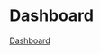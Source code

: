 # Dashboard
[Dashboard](https://public.tableau.com/views/Book1_17367099091080/Dashboard1?:language=en-US&publish=yes&:sid=&:redirect=auth&:display_count=n&:origin=viz_share_link)

